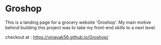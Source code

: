 # Groshop
This is a landing page for a grocery website 'Groshop'. My main motive behind building this project was to take my front-end skills to a next level.

checkout at : https://vinayak56.github.io/Groshop/
